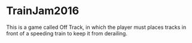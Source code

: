 # TrainJam2016

This is a game called Off Track, in which the player must places tracks in front of a speeding train to keep it from derailing.
